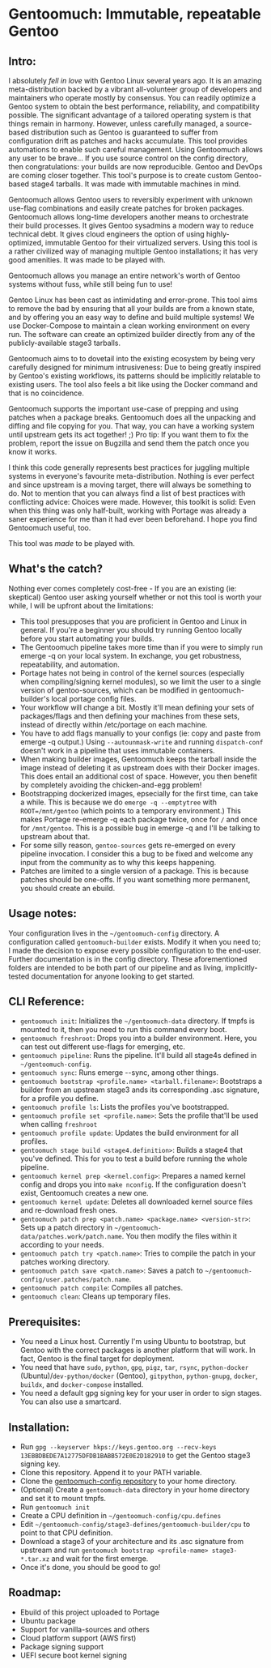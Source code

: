 Gentoomuch: Immutable, repeatable Gentoo
========================================

Intro:
------

I absolutely _fell in love_ with Gentoo Linux several years ago. It is an amazing meta-distribution backed by a vibrant all-volunteer group of developers and maintainers who operate mostly by consensus. You can readily optimize a Gentoo system to obtain the best performance, reliability, and compatibility possible. The significant advantage of a tailored operating system is that things remain in harmony. However, unless carefully managed, a source-based distribution such as Gentoo is guaranteed to suffer from configuration drift as patches and hacks accumulate. This tool provides automations to enable such careful management. Using Gentoomuch allows any user to be brave... If you use source control on the config directory, then congratulations: your builds are now reproducible. Gentoo and DevOps are coming closer together. This tool's purpose is to create custom Gentoo-based stage4 tarballs. It was made with immutable machines in mind.

Gentoomuch allows Gentoo users to reversibly experiment with unknown use-flag combinations and easily create patches for broken packages. Gentoomuch allows long-time developers another means to orchestrate their build processes. It gives Gentoo sysadmins a modern way to reduce technical debt. It gives cloud engineers the option of using highly-optimized, immutable Gentoo for their virtualized servers. Using this tool is a rather civilized way of managing multiple Gentoo installations; it has very good amenities. It was made to be played with.

Gentoomuch allows you manage an entire network's worth of Gentoo systems without fuss, while still being fun to use!

Gentoo Linux has been cast as intimidating and error-prone. This tool aims to remove the bad by ensuring that all your builds are from a known state, and by offering you an easy way to define and build multiple systems! We use Docker-Compose to maintain a clean working environment on every run. The software can create an optimized builder directly from any of the publicly-available stage3 tarballs. 

Gentoomuch aims to to dovetail into the existing ecosystem by being very carefully designed for minimum intrusiveness: Due to being greatly inspired by Gentoo's existing workflows, its patterns should be implicitly relatable to existing users. The tool also feels a bit like using the Docker command and that is no coincidence.

Gentoomuch supports the important use-case of prepping and using patches when a package breaks. Gentoomuch does all the unpacking and diffing and file copying for you. That way, you can have a working system until upstream gets its act together! ;) Pro tip: If you want them to fix the problem, report the issue on Bugzilla and send them the patch once you know it works.

I think this code generally represents best practices for juggling multiple systems in everyone's favourite meta-distribution. Nothing is ever perfect and since upstream is a moving target, there will always be something to do. Not to mention that you can always find a list of best practices with conflicting advice: Choices were made. However, this toolkit is solid: Even when this thing was only half-built, working with Portage was already a saner experience for me than it had ever been beforehand. I hope you find Gentoomuch useful, too.

This tool was _made_ to be played with.

What's the catch?
-----------------

Nothing ever comes completely cost-free - If you are an existing (ie: skeptical) Gentoo user asking yourself whether or not this tool is worth your while, I will be upfront about the limitations:

- This tool presupposes that you are proficient in Gentoo and Linux in general. If you're a beginner you should try running Gentoo locally before you start automating your builds.
- The Gentoomuch pipeline takes more time than if you were to simply run emerge -q on your local system. In exchange, you get robustness, repeatability, and automation.
- Portage hates not being in control of the kernel sources (especially when compiling/signing kernel modules), so we limit the user to a single version of gentoo-sources, which can be modified in gentoomuch-builder's local portage config files. 
- Your workflow will change a bit. Mostly it'll mean defining your sets of packages/flags and then defining your machines from these sets, instead of directly within /etc/portage on each machine.
- You have to add flags manually to your configs (ie: copy and paste from emerge -q output.) Using ``--autounmask-write`` and running ``dispatch-conf`` doesn't work in a pipeline that uses immutable containers.
- When making builder images, Gentoomuch keeps the tarball inside the image instead of deleting it as upstream does with their Docker images. This does entail an additional cost of space. However, you then benefit by completely avoiding the chicken-and-egg problem!
- Bootstrapping dockerized images, epsecially for the first time, can take a while. This is because we do ``emerge -q --emptytree`` with ``ROOT=/mnt/gentoo`` (which points to a temporary environment.) This makes Portage re-emerge -q each package twice, once for ``/`` and once for ``/mnt/gentoo``. This is a possible bug in emerge -q and I'll be talking to upstream about that.
- For some silly reason, ``gentoo-sources`` gets re-emerged on every pipeline invocation. I consider this a bug to be fixed and welcome any input from the community as to why this keeps happening.
- Patches are limited to a single version of a package. This is because patches should be one-offs. If you want something more permanent, you should create an ebuild.

Usage notes:
------------

Your configuration lives in the ``~/gentoomuch-config`` directory.
A configuration called ``gentoomuch-builder`` exists. Modify it when you need to; I made the decision to expose every possible configuration to the end-user. 
Further documentation is in the config directory. These aforementioned folders are intended to be both part of our pipeline and as living, implicitly-tested documentation for anyone looking to get started.

CLI Reference:
--------------

- ``gentoomuch init``: Initializes the ``~/gentoomuch-data`` directory. If tmpfs is mounted to it, then you need to run this command every boot. 
- ``gentoomuch freshroot``: Drops you into a builder environment. Here, you can test out different use-flags for emerging, etc.
- ``gentoomuch pipeline``: Runs the pipeline. It'll build all stage4s defined in ``~/gentoomuch-config``.
- ``gentoomuch sync``: Runs emerge --sync, among other things.
- ``gentoomuch bootstrap <profile.name> <tarball.filename>``: Bootstraps a builder from an upstream stage3 ands its corresponding .asc signature, for a profile you define.
- ``gentoomuch profile ls``: Lists the profiles you've bootstrapped.
- ``gentoomuch profile set <profile.name>``: Sets the profile that'll be used when calling ``freshroot``
- ``gentoomuch profile update``: Updates the build environment for all profiles.
- ``gentoomuch stage build <stage4.definition>``: Builds a stage4 that you've defined. This for you to test a build before running the whole pipeline.
- ``gentoomuch kernel prep <kernel.config>``: Prepares a named kernel config and drops you into ``make nconfig``. If the configuration doesn't exist, Gentoomuch creates a new one. 
- ``gentoomuch kernel update``: Deletes all downloaded kernel source files and re-download fresh ones.
- ``gentoomuch patch prep <patch.name> <package.name> <version-str>``: Sets up a patch directory in ``~/gentoomuch-data/patches.work/patch.name``. You then modify the files within it according to your needs.
- ``gentoomuch patch try <patch.name>``: Tries to compile the patch in your patches working directory.
- ``gentoomuch patch save <patch.name>``: Saves a patch to ``~/gentoomuch-config/user.patches/patch.name``.
- ``gentoomuch patch compile``: Compiles all patches.
- ``gentoomuch clean``: Cleans up temporary files.

Prerequisites:
--------------

- You need a Linux host. Currently I'm using Ubuntu to bootstrap, but Gentoo with the correct packages is another platform that will work. In fact, Gentoo is the final target for deployment. 
- You need that have ``sudo``, ``python``, ``gpg``, ``pigz``, ``tar``, ``rsync``, ``python-docker`` (Ubuntu)/``dev-python/docker`` (Gentoo), ``gitpython``, `python-gnupg`, ``docker``, ``buildx``, and ``docker-compose`` installed.
- You need a default gpg signing key for your user in order to sign stages. You can also use a smartcard. 

Installation:
-------------

- Run ``gpg --keyserver hkps://keys.gentoo.org --recv-keys 13EBBDBEDE7A12775DFDB1BABB572E0E2D182910`` to get the Gentoo stage3 signing key.
- Clone this repository. Append it to your PATH variable.
- Clone the [gentoomuch-config repository](https://github.com/ColinGilbert/gentoomuch-config) to your home directory.
- (Optional) Create a ``gentoomuch-data`` directory in your home directory and set it to mount tmpfs.
- Run ``gentoomuch init``
- Create a CPU definition in ``~/gentoomuch-config/cpu.defines``
- Edit ``~/gentoomuch-config/stage3-defines/gentoomuch-builder/cpu`` to point to that CPU definition.
- Download a stage3 of your architecture and its .asc signature from upstream and run ``gentoomuch bootstrap <profile-name> stage3-*.tar.xz`` and wait for the first emerge.
- Once it's done, you should be good to go!

Roadmap:
--------

- Ebuild of this project uploaded to Portage
- Ubuntu package
- Support for vanilla-sources and others
- Cloud platform support (AWS first)
- Package signing support
- UEFI secure boot kernel signing